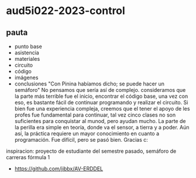 # aud5i022-2023-control

## pauta

- punto base
- asistencia
- materiales
- circuito
- código
- imágenes
- conclusiones
"Con Pinina habíamos dicho; se puede hacer un semáforo" No pensamos que sería así de complejo. consideramos que la parte más terrible fue el inicio, encontrar el código base, una vez con eso, es bastante fácil de continuar programando y realizar el circuito. Si bien fue una experiencia compleja, creemos que el tener el apoyo de les profes fue fundamental para continuar, tal vez cinco clases no son suficientes para conquistar al munod, pero ayudan mucho. La parte de la perilla era simple en teoría, donde va el sensor, a tierra y a poder. Aún así, la práctica requiere un mayor conocimiento en cuanto a programación. Fue difícil, pero se pasó bien. Gracias c:

inspiracion: proyecto de estudiante del semestre pasado, semáforo de carreras fórmula 1

* https://github.com/jibbx/AV-ERDDEL

